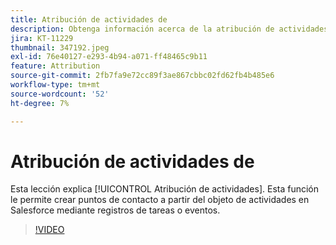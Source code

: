 ```yaml
---
title: Atribución de actividades de
description: Obtenga información acerca de la atribución de actividades en Marketo Measure. Esta función le permite crear puntos de contacto a partir del objeto de actividades en Salesforce mediante registros de tareas o eventos.
jira: KT-11229
thumbnail: 347192.jpeg
exl-id: 76e40127-e293-4b94-a071-ff48465c9b11
feature: Attribution
source-git-commit: 2fb7fa9e72cc89f3ae867cbbc02fd62fb4b485e6
workflow-type: tm+mt
source-wordcount: '52'
ht-degree: 7%

---
```


# Atribución de actividades de 

Esta lección explica [!UICONTROL Atribución de actividades]. Esta función le permite crear puntos de contacto a partir del objeto de actividades en Salesforce mediante registros de tareas o eventos.

>[!VIDEO](https://video.tv.adobe.com/v/347192/?quality=12&learn=on)
